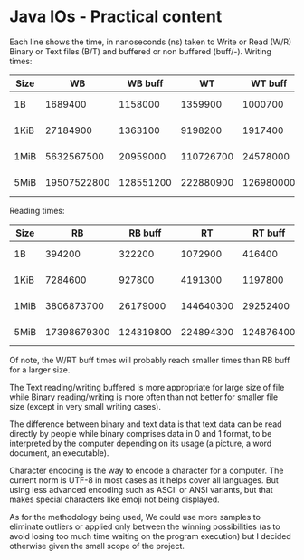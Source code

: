 # Java IOs - Practical content

Each line shows the time, in nanoseconds (ns) taken to Write or Read (W/R) Binary or Text files (B/T) and buffered or non buffered (buff/-).
Writing times:

| Size | WB          | WB buff   | WT        | WT buff   | Best    |
|------|-------------|-----------|-----------|-----------|---------|
| 1B   | 1689400     | 1158000   | 1359900   | 1000700   | WT buff |
| 1KiB | 27184900    | 1363100   | 9198200   | 1917400   | WB buff |
| 1MiB | 5632567500  | 20959000  | 110726700 | 24578000  | WB buff |
| 5MiB | 19507522800 | 128551200 | 222880900 | 126980000 | WT buff |

Reading times:

| Size | RB          | RB buff   | RT        | RT buff   | Best    |
|------|-------------|-----------|-----------|-----------|---------|
| 1B   | 394200      | 322200    | 1072900   | 416400    | RB buff |
| 1KiB | 7284600     | 927800    | 4191300   | 1197800   | RB buff |
| 1MiB | 3806873700  | 26179000  | 144640300 | 29252400  | RB buff |
| 5MiB | 17398679300 | 124319800 | 224894300 | 124876400 | RB buff |

Of note, the W/RT buff times will probably reach smaller times than RB buff for a larger size.

The Text reading/writing buffered is more appropriate for large size of file while Binary reading/writing is more often than not better for smaller file size (except in very small writing cases).

The difference between binary and text data is that text data can be read directly by people while binary comprises data in 0 and 1 format, to be interpreted by the computer depending on its usage (a picture, a word document, an executable).

Character encoding is the way to encode a character for a computer. The current norm is UTF-8 in most cases as it helps cover all languages. But using less advanced encoding such as ASCII or ANSI variants, but that makes special characters like emoji not being displayed.

As for the methodology being used, We could use more samples to eliminate outliers or applied only between the winning possibilities (as to avoid losing too much time waiting on the program execution) but I decided otherwise given the small scope of the project.

